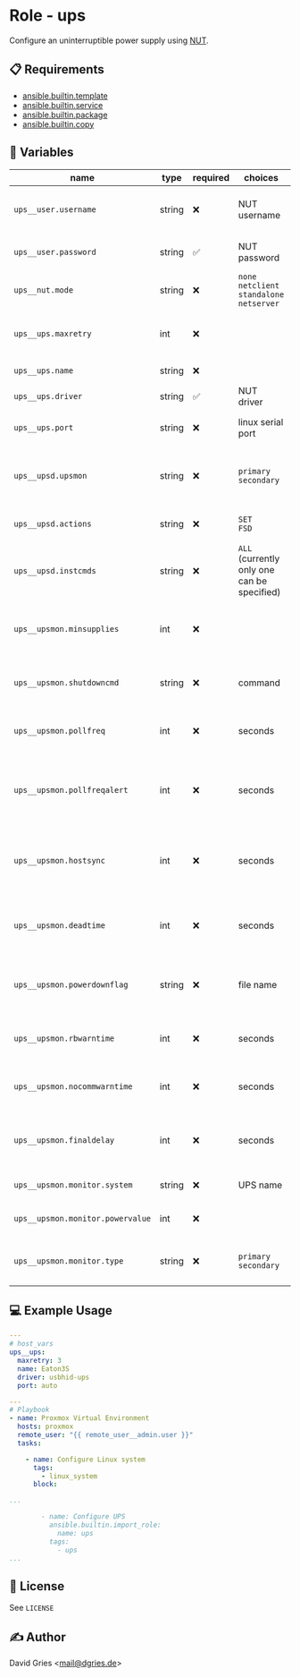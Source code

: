 # Role -  ups

Configure an uninterruptible power supply using [NUT](https://networkupstools.org/).

## 📋 Requirements

* [ansible.builtin.template](https://docs.ansible.com/ansible/latest/collections/ansible/builtin/template_module.html)
* [ansible.builtin.service](https://docs.ansible.com/ansible/latest/collections/ansible/builtin/service_module.html)
* [ansible.builtin.package](https://docs.ansible.com/ansible/latest/collections/ansible/builtin/package_module.html)
* [ansible.builtin.copy](https://docs.ansible.com/ansible/latest/collections/ansible/builtin/copy_module.html)

## 🧩 Variables

| name                                           | type   | required | choices                                              | default                                         | description                                                                   |
| ---------------------------------------------- | ------ | -------- | ---------------------------------------------------- | ----------------------------------------------- | ----------------------------------------------------------------------------- |
| `ups__user.username`             | string | ❌       | NUT username                                         | `upsmon`                                        | username used by NUT client and server                                        |
| `ups__user.password`             | string | ✅       | NUT password                                         | `changeme`                                      | password used by NUT client and server                                        |
| `ups__nut.mode`                  | string | ❌       | `none`<br>`netclient`<br>`standalone`<br>`netserver` | `standalone`                                    | NUT [mode](https://networkupstools.org/docs/man/nut.conf.html)                |
| `ups__ups.maxretry`              | int    | ❌       |                                                      | `3`                                             | maximum number of connection retries to UPS                                   |
| `ups__ups.name`                  | string | ❌       |                                                      | `upsname`                                       | name of the UPS device                                                        |
| `ups__ups.driver`                | string | ✅       | NUT driver                                           | `ups driver`                                    | name of the [UPS driver](https://networkupstools.org/docs/man/nutupsdrv.html) |
| `ups__ups.port`                  | string | ❌       | linux serial port                                    | `auto`                                          | serial port the device is connected to                                        |
| `ups__upsd.upsmon`               | string | ❌       | `primary`<br>`secondary`                             | `primary`                                       | actions for `upsmon` process (primary = directly attached)                    |
| `ups__upsd.actions`              | string | ❌       | `SET`<br>`FSD`                                       | `SET`                                           | user permissions for upsd                                                     |
| `ups__upsd.instcmds`             | string | ❌       | `ALL` (currently only one can be specified)          | `ALL`                                           | instant commands the user can initiate                                        |
| `ups__upsmon.minsupplies`        | int    | ❌       |                                                      | `1`                                             | minimum required number of power supplies for a system                        |
| `ups__upsmon.shutdowncmd`        | string | ❌       | command                                              | `/sbin/shutdown -h +0`                          | command used to shut down in case of power loss                               |
| `ups__upsmon.pollfreq`           | int    | ❌       | seconds                                              | `5`                                             | number of seconds between UPS status checks                                   |
| `ups__upsmon.pollfreqalert`      | int    | ❌       | seconds                                              | `5`                                             | number of seconds between UPS status checks when on battery                   |
| `ups__upsmon.hostsync`           | int    | ❌       | seconds                                              | `15`                                            | time to wait for sync between primaries and secondaries before force shutdown |
| `ups__upsmon.deadtime`           | int    | ❌       | seconds                                              | `15`                                            | time to wait before declaring a missing UPS "dead"                            |
| `ups__upsmon.powerdownflag`      | string | ❌       | file name                                            | `/etc/killpower`                                | file to be created when UPS needs to be powered off (primary)                 |
| `ups__upsmon.rbwarntime`         | int    | ❌       | seconds                                              | `43200`                                         | notification frequency for battery replacement                                |
| `ups__upsmon.nocommwarntime`     | int    | ❌       | seconds                                              | `300`                                           | warning frequency if communication is not possible                            |
| `ups__upsmon.finaldelay`         | int    | ❌       | seconds                                              | `5`                                             | seconds to wait for shutdown after warning the users                          |
| `ups__upsmon.monitor.system`     | string | ❌       | UPS name                                             | `"{{ ups__ups.name }}@localhost"` | UPS system to monitor                                                         |
| `ups__upsmon.monitor.powervalue` | int    | ❌       |                                                      | `1`                                             | number of power supplies on the system                                        |
| `ups__upsmon.monitor.type`       | string | ❌       | `primary`<br>`secondary`                             | `primary`                                       | monitoring type (primary = directly attached)                                 |


## 💻 Example Usage

```yaml
---
# host_vars
ups__ups:
  maxretry: 3
  name: Eaton3S
  driver: usbhid-ups
  port: auto

---
# Playbook
- name: Proxmox Virtual Environment
  hosts: proxmox
  remote_user: "{{ remote_user__admin.user }}"
  tasks:

    - name: Configure Linux system
      tags:
        - linux_system
      block:

...

        - name: Configure UPS
          ansible.builtin.import_role:
            name: ups
          tags:
            - ups
...
```

## 📜 License

See `LICENSE`

## ✍️ Author

David Gries <<mail@dgries.de>>
